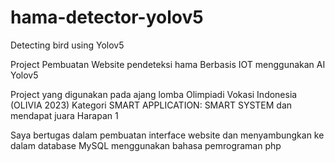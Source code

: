# hama-detector-yolov5
Detecting bird using Yolov5

Project Pembuatan Website pendeteksi hama Berbasis IOT menggunakan AI Yolov5

Project yang digunakan pada ajang lomba  Olimpiadi Vokasi Indonesia (OLIVIA 2023) Kategori SMART APPLICATION: SMART SYSTEM dan mendapat juara Harapan 1

Saya bertugas dalam pembuatan interface website dan menyambungkan ke dalam database MySQL menggunakan bahasa pemrograman php

